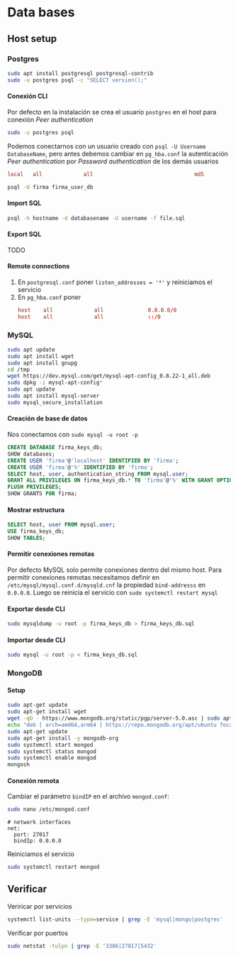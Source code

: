# Data bases

## Host setup
### Postgres
```bash
sudo apt install postgresql postgresql-contrib
sudo -u postgres psql -c "SELECT version();"
```
#### Conexión CLI
Por defecto en la instalación se crea el usuario `postgres` en el host para conexión *Peer authentication*
```bash
sudo -u postgres psql
```
Podemos conectarnos con un usuario creado con `psql -U Username DatabaseName`, pero antes debemos cambiar en `pg_hba.conf` la autenticación *Peer authentication* por *Password authentication* de los demás usuarios
```conf
local   all             all                                md5
```
```bash
psql -U firma firma_user_db
```

#### Import SQL
```bash
psql -h hostname -d databasename -U username -f file.sql
```
#### Export SQL
TODO

#### Remote connections
1. En `postgresql.conf` poner `listen_addresses = '*'` y reiniciamos el servicio
2. En `pg_hba.conf` poner
	```conf
	host    all             all              0.0.0.0/0                       md5
	host    all             all              ::/0                            md5
	```

### MySQL
```bash
sudo apt update
sudo apt install wget
sudo apt install gnupg
cd /tmp
wget https://dev.mysql.com/get/mysql-apt-config_0.8.22-1_all.deb
sudo dpkg -i mysql-apt-config*
sudo apt update
sudo apt install mysql-server
sudo mysql_secure_installation
```
#### Creación de base de datos
Nos conectamos con `sudo mysql -u root -p`
```sql
CREATE DATABASE firma_keys_db;
SHOW databases;
CREATE USER 'firma'@'localhost' IDENTIFIED BY 'firma';
CREATE USER 'firma'@'%' IDENTIFIED BY 'firma';
SELECT host, user, authentication_string FROM mysql.user;
GRANT ALL PRIVILEGES ON firma_keys_db.* TO 'firma'@'%' WITH GRANT OPTION;
FLUSH PRIVILEGES;
SHOW GRANTS FOR firma;
```
#### Mostrar estructura
```SQL
SELECT host, user FROM mysql.user;
USE firma_keys_db;
SHOW TABLES;
```

#### Permitir conexiones remotas
Por defecto MySQL solo permite conexiones dentro del mismo host. Para permitir conexiones remotas necesitamos definir en `/etc/mysql/mysql.conf.d/mysqld.cnf` la propiedad `bind-addresss` en `0.0.0.0`. Luego se reinicia el servicio con `sudo systemctl restart mysql`

#### Exportar desde CLI
```bash
sudo mysqldump -u root -p firma_keys_db > firma_keys_db.sql
```
#### Importar desde CLI
```bash
sudo mysql -u root -p < firma_keys_db.sql
```

### MongoDB
#### Setup
```bash
sudo apt-get update
sudo apt-get install wget
wget -qO - https://www.mongodb.org/static/pgp/server-5.0.asc | sudo apt-key add -
echo "deb [ arch=amd64,arm64 ] https://repo.mongodb.org/apt/ubuntu focal/mongodb-org/5.0 multiverse" | sudo tee /etc/apt/sources.list.d/mongodb-org-5.0.list
sudo apt-get update
sudo apt-get install -y mongodb-org
sudo systemctl start mongod
sudo systemctl status mongod
sudo systemctl enable mongod
mongosh
```
#### Conexión remota
Cambiar el parámetro `bindIP` en el archivo `mongod.conf`:
```bash
sudo nano /etc/mongod.conf
```
```
# network interfaces
net:
  port: 27017
  bindIp: 0.0.0.0
```
Reiniciamos el servicio
```bash
sudo systemctl restart mongod
```
## Verificar 
Veriricar por servicios
```bash
systemctl list-units --type=service | grep -E 'mysql|mongo|postgres'
```
Verificar por puertos
```bash
sudo netstat -tulpn | grep -E '3306|27017|5432'
```
